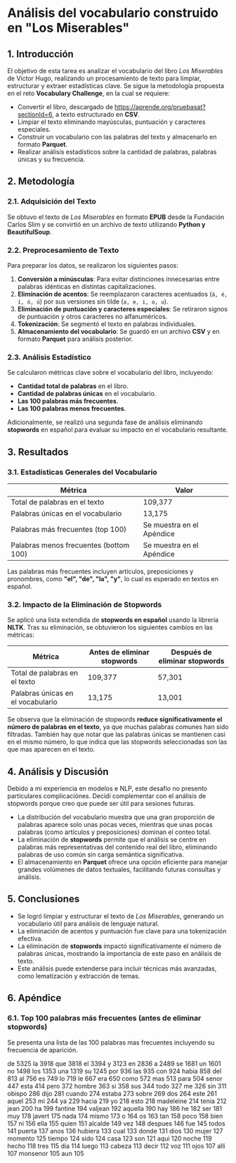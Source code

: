 # Análisis del vocabulario construido en "Los Miserables"

## 1. Introducción

El objetivo de esta tarea es analizar el vocabulario del libro *Los Miserables* de Victor Hugo, realizando un procesamiento de texto para limpiar, estructurar y extraer estadísticas clave. Se sigue la metodología propuesta en el reto **Vocabulary Challenge**, en la cual se requiere:

- Convertir el libro, descargado de https://aprende.org/pruebasat?sectionId=6, a texto estructurado en **CSV**.
- Limpiar el texto eliminando mayúsculas, puntuación y caracteres especiales.
- Construir un vocabulario con las palabras del texto y almacenarlo en formato **Parquet**.
- Realizar análisis estadísticos sobre la cantidad de palabras, palabras únicas y su frecuencia.

## 2. Metodología

### 2.1. Adquisición del Texto

Se obtuvo el texto de *Los Miserables* en formato **EPUB** desde la Fundación Carlos Slim y se convirtió en un archivo de texto utilizando **Python y BeautifulSoup**.

### 2.2. Preprocesamiento de Texto

Para preparar los datos, se realizaron los siguientes pasos:

1. **Conversión a minúsculas**: Para evitar distinciones innecesarias entre palabras idénticas en distintas capitalizaciones.
2. **Eliminación de acentos**: Se reemplazaron caracteres acentuados (`á, é, í, ó, ú`) por sus versiones sin tilde (`a, e, i, o, u`).
3. **Eliminación de puntuación y caracteres especiales**: Se retiraron signos de puntuación y otros caracteres no alfanuméricos.
4. **Tokenización**: Se segmentó el texto en palabras individuales.
5. **Almacenamiento del vocabulario**: Se guardó en un archivo **CSV** y en formato **Parquet** para análisis posterior.

### 2.3. Análisis Estadístico

Se calcularon métricas clave sobre el vocabulario del libro, incluyendo:

- **Cantidad total de palabras** en el libro.
- **Cantidad de palabras únicas** en el vocabulario.
- **Las 100 palabras más frecuentes**.
- **Las 100 palabras menos frecuentes**.

Adicionalmente, se realizó una segunda fase de análisis eliminando **stopwords** en español para evaluar su impacto en el vocabulario resultante.

## 3. Resultados

### 3.1. Estadísticas Generales del Vocabulario

| Métrica | Valor |
|---------|-------|
| Total de palabras en el texto | 109,377 |
| Palabras únicas en el vocabulario | 13,175 |
| Palabras más frecuentes (top 100) | Se muestra en el Apéndice |
| Palabras menos frecuentes (bottom 100) | Se muestra en el Apéndice |

Las palabras más frecuentes incluyen artículos, preposiciones y pronombres, como **"el", "de", "la", "y"**, lo cual es esperado en textos en español.

### 3.2. Impacto de la Eliminación de Stopwords

Se aplicó una lista extendida de **stopwords en español** usando la librería **NLTK**. Tras su eliminación, se obtuvieron los siguientes cambios en las métricas:

| Métrica | Antes de eliminar stopwords | Después de eliminar stopwords |
|---------|-----------------------------|-------------------------------|
| Total de palabras en el texto | 109,377 | 57,301 |
| Palabras únicas en el vocabulario | 13,175 | 13,001 |

Se observa que la eliminación de stopwords **reduce significativamente el número de palabras en el texto**, ya que muchas palabras comunes han sido filtradas. También hay que notar que las palabras únicas se mantienen casi en el mismo número, lo que indica que las stopwords seleccionadas son las que mas aparecen en el texto.

## 4. Análisis y Discusión

Debido a mi experiencia en modelos e NLP, este desafío no presento particulares complicaciónes. Decidí complementar con el análisis de stopwords porque creo que puede ser útil para sesiones futuras.

- La distribución del vocabulario muestra que una gran proporción de palabras aparece solo unas pocas veces, mientras que unas pocas palabras (como artículos y preposiciones) dominan el conteo total.
- La eliminación de **stopwords** permite que el análisis se centre en palabras más representativas del contenido real del libro, eliminando palabras de uso común sin carga semántica significativa.
- El almacenamiento en **Parquet** ofrece una opción eficiente para manejar grandes volúmenes de datos textuales, facilitando futuras consultas y análisis.

## 5. Conclusiones

- Se logró limpiar y estructurar el texto de *Los Miserables*, generando un vocabulario útil para análisis de lenguaje natural.
- La eliminación de acentos y puntuación fue clave para una tokenización efectiva.
- La eliminación de **stopwords** impactó significativamente el número de palabras únicas, mostrando la importancia de este paso en análisis de texto.
- Este análisis puede extenderse para incluir técnicas más avanzadas, como lematización y extracción de temas.

## 6. Apéndice

### 6.1. Top 100 palabras más frecuentes (antes de eliminar stopwords)

Se presenta una lista de las 100 palabras mas frecuentes incluyendo su frecuencia de aparición.

de 5325
la 3918
que 3818
el 3394
y 3123
en 2836
a 2489
se 1681
un 1601
no 1498
los 1353
una 1319
su 1245
por 936
las 935
con 924
habia 858
del 813
al 756
es 749
lo 719
le 667
era 650
como 572
mas 513
para 504
senor 447
esta 414
pero 372
hombre 363
si 358
sus 344
todo 327
me 326
sin 311
obispo 286
dijo 281
cuando 274
estaba 273
sobre 269
dos 264
este 261
aquel 253
mi 244
ya 229
hacia 219
yo 218
esto 218
madeleine 214
tenia 212
jean 200
ha 199
fantine 194
valjean 192
aquella 190
hay 186
he 182
ser 181
muy 178
javert 175
nada 174
mismo 173
o 164
os 163
tan 158
poco 158
bien 157
ni 156
ella 155
quien 151
alcalde 149
vez 148
despues 146
fue 145
todos 141
puerta 137
anos 136
hubiera 133
cual 133
donde 131
dios 130
mujer 127
momento 125
tiempo 124
sido 124
casa 123
son 121
aqui 120
noche 119
hecho 118
tres 115
dia 114
luego 113
cabeza 113
decir 112
voz 111
ojos 107
alli 107
monsenor 105
aun 105